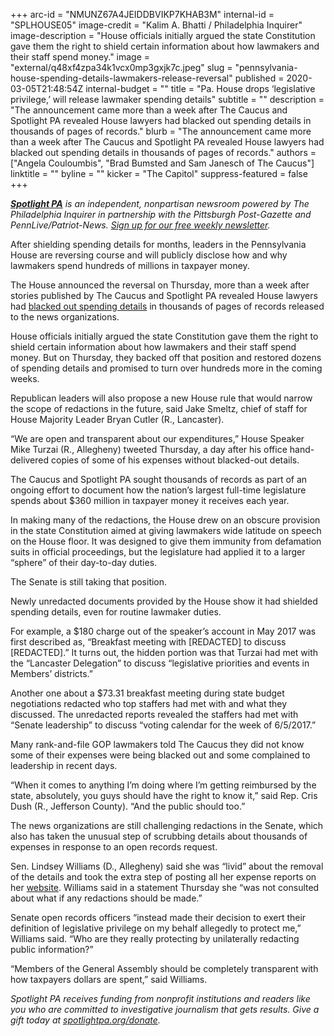 +++
arc-id = "NMUNZ67A4JEIDDBVIKP7KHAB3M"
internal-id = "SPLHOUSE05"
image-credit = "Kalim A. Bhatti / Philadelphia Inquirer"
image-description = "House officials initially argued the state Constitution gave them the right to shield certain information about how lawmakers and their staff spend money."
image = "external/q48xf4zpa34k1vcx0mp3gxjk7c.jpeg"
slug = "pennsylvania-house-spending-details-lawmakers-release-reversal"
published = 2020-03-05T21:48:54Z
internal-budget = ""
title = "Pa. House drops ‘legislative privilege,’ will release lawmaker spending details"
subtitle = ""
description = "The announcement came more than a week after The Caucus and Spotlight PA revealed House lawyers had blacked out spending details in thousands of pages of records."
blurb = "The announcement came more than a week after The Caucus and Spotlight PA revealed House lawyers had blacked out spending details in thousands of pages of records."
authors = ["Angela Couloumbis", "Brad Bumsted and Sam Janesch of The Caucus"]
linktitle = ""
byline = ""
kicker = "The Capitol"
suppress-featured = false
+++

<a href="https://www.spotlightpa.org/"><i><b>Spotlight PA</b></i></a><i> is an independent, nonpartisan newsroom powered by The Philadelphia Inquirer in partnership with the Pittsburgh Post-Gazette and PennLive/Patriot-News. </i><a href="https://www.spotlightpa.org/newsletters"><i>Sign up for our free weekly newsletter</i></a><i>.</i>

After shielding spending details for months, leaders in the Pennsylvania House are reversing course and will publicly disclose how and why lawmakers spend hundreds of millions in taxpayer money.

The House announced the reversal on Thursday, more than a week after stories published by The Caucus and Spotlight PA revealed House lawyers had <a href="https://www.spotlightpa.org/news/2020/02/pennsylvania-lawmakers-spending-blocking-details/" target="_blank">blacked out spending details</a> in thousands of pages of records released to the news organizations.

House officials initially argued the state Constitution gave them the right to shield certain information about how lawmakers and their staff spend money. But on Thursday, they backed off that position and restored dozens of spending details and promised to turn over hundreds more in the coming weeks. 

Republican leaders will also propose a new House rule that would narrow the scope of redactions in the future, said Jake Smeltz, chief of staff for House Majority Leader Bryan Cutler (R., Lancaster). 

“We are open and transparent about our expenditures,” House Speaker Mike Turzai (R., Allegheny) tweeted Thursday, a day after his office hand-delivered copies of some of his expenses without blacked-out details.

<script src="https://www.spotlightpa.org/embed.js" async></script><div data-spl-embed-version="1" data-spl-src="https://www.spotlightpa.org/embeds/newsletter/"></div>

The Caucus and Spotlight PA sought thousands of records as part of an ongoing effort to document how the nation’s largest full-time legislature spends about $360 million in taxpayer money it receives each year.

In making many of the redactions, the House drew on an obscure provision in the state Constitution aimed at giving lawmakers wide latitude on speech on the House floor. It was designed to give them immunity from defamation suits in official proceedings, but the legislature had applied it to a larger “sphere” of their day-to-day duties. 

The Senate is still taking that position.

Newly unredacted documents provided by the House show it had shielded spending details, even for routine lawmaker duties. 

For example, a $180 charge out of the speaker’s account in May 2017 was first described as, “Breakfast meeting with [REDACTED] to discuss [REDACTED].” It turns out, the hidden portion was that Turzai had met with the “Lancaster Delegation” to discuss “legislative priorities and events in Members’ districts.”

Another one about a $73.31 breakfast meeting during state budget negotiations redacted who top staffers had met with and what they discussed. The unredacted reports revealed the staffers had met with “Senate leadership” to discuss “voting calendar for the week of 6/5/2017.”

Many rank-and-file GOP lawmakers told The Caucus they did not know some of their expenses were being blacked out and some complained to leadership in recent days.

“When it comes to anything I’m doing where I’m getting reimbursed by the state, absolutely, you guys should have the right to know it,” said Rep. Cris Dush (R., Jefferson County). “And the public should too.”

The news organizations are still challenging redactions in the Senate, which also has taken the unusual step of scrubbing details about thousands of expenses in response to an open records request.

Sen. Lindsey Williams (D., Allegheny) said she was “livid” about the removal of the details and took the extra step of posting all her expense reports on her <a href="https://www.senatorlindseywilliams.com/expenses/" target=_blank>website</a>. Williams said in a statement Thursday she “was not consulted about what if any redactions should be made.”

Senate open records officers “instead made their decision to exert their definition of legislative privilege on my behalf allegedly to protect me,” Williams said. “Who are they really protecting by unilaterally redacting public information?”

“Members of the General Assembly should be completely transparent with how taxpayers dollars are spent,” said Williams.

<i>Spotlight PA receives funding from nonprofit institutions and readers like you who are committed to investigative journalism that gets results. Give a gift today at </i><a href="https://www.spotlightpa.org/donate"><i>spotlightpa.org/donate</i></a><i>.</i>
